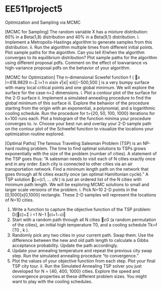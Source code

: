 # EE511project5
Optimization and Sampling via MCMC

[MCMC for Sampling]
The random variable X has a mixture distribution: 60% in a Beta(1,8) distribution and 40% in a Beta(9,1)
distribution.
i. Implement a Metropolis-Hastings algorithm to generate samples from this distribution.
ii. Run the algorithm multiple times from different initial points. Plot sample paths for the algorithm.
Can you tell if/when the algorithm converges to its equilibrium distribution?
Plot sample paths for the algorithm using different proposal pdfs. Comment on the effect of lowvariance
vs high-variance proposal pdfs on the behavior of your algorithm.

[MCMC for Optimization]
The n-dimensional Scwefel function
f ( ⃗x )=418.9829 n−Σ
i=1
n
xisin √|xi|
xi∈[−500,500 ]
is a very bumpy surface with many local critical points and one global minimum. We will explore the
surface for the case n=2 dimensions.
i. Plot a contour plot of the surface for the 2-D surface
ii. Implement a simulated annealing procedure to find the global minimum of this surface
iii. Explore the behavior of the procedure starting from the origin with an exponential, a polynomial, and a
logarithmic cooling schedule. Run the procedure for t={20, 50, 100, 1000} iterations for k=100 runs each.
Plot a histogram of the function minima your procedure converges to.
iv. Choose your best run and overlay your 2-D sample path on the contour plot of the Schwefel function to
visualize the locations your optimization routine explored.

[Optimal Paths]
The famous Traveling Salesman Problem (TSP) is an NP-hard routing problem. The time to find optimal
solutions to TSPs grows exponentially with the size of the problem (number of cities). A statement of the
TSP goes thus:
“A salesman needs to visit each of N cities exactly once and in any order. Each city is connected to other
cities via an air transportation network. Find a minimum length path on the network that goes through all
N cities exactly once (an optimal Hamiltonian cycle).”
A TSP solution ⃗c=(c1, ... cN ) is just an ordered list of the N cities with minimum path length. We will be
exploring MCMC solutions to small and larger scale versions of the problem.
i. Pick N=10 2-D points in the [0,1000]x[0,1000] rectangle. These 2-D samples will represent the
locations of N=10 cities.
1. Write a function to capture the objective function of the TSP problem:
D(⃗c)=Σ
i =1
N−1
‖ci+1−ci‖
2. Start with a random path through all N cities ⃗c0 (a random permutation of the cities), an initial
high temperature T0, and a cooling schedule Tk=f (T0 , k ).
3. Randomly pick any two cities in your current path. Swap them. Use the difference between the
new and old path length to calculate a Gibbs acceptance probability. Update the path
accordingly.
4. Update your annealing temperature and repeat the previous city swap step. Run the simulated
annealing procedure “to convergence.”
5. Plot the values of your objective function from each step. Plot your final TSP city tour.
ii. Run the Simulated Annealing TSP solver you just developed for N = {40, 400, 1000} cities. Explore
the speed and convergence properties at these different problem sizes. You might want to play with
the cooling schedules.
